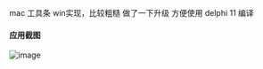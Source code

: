 mac 工具条 win实现，比较粗糙 做了一下升级 方便使用
delphi 11 编译
#### 应用截图
![image](https://github.com/msfm2018/win_mac_tool/blob/win_mac_tools/pic.png)

